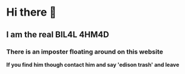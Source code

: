 # Hi there 👋
## I am the real BIL4L 4HM4D
### There is an imposter floating around on this website
**If you find him though contact him and say 'edison trash' and leave**
<!--
**Cayde2/Cayde2** is a ✨ _special_ ✨ repository because its `README.md` (this file) appears on your GitHub profile.

Here are some ideas to get you started:

- 🔭 I’m currently working on ...
- 🌱 I’m currently learning ...
- 👯 I’m looking to collaborate on ...
- 🤔 I’m looking for help with ...
- 💬 Ask me about ...
- 📫 How to reach me: ...
- 😄 Pronouns: ...
- ⚡ Fun fact: ...
-->
